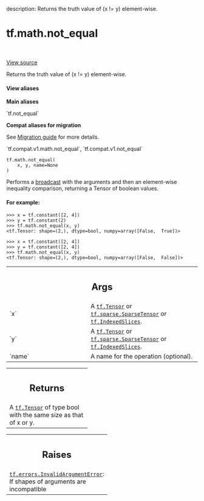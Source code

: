 description: Returns the truth value of (x != y) element-wise.

<div itemscope itemtype="http://developers.google.com/ReferenceObject">
<meta itemprop="name" content="tf.math.not_equal" />
<meta itemprop="path" content="Stable" />
</div>

# tf.math.not_equal

<!-- Insert buttons and diff -->

<table class="tfo-notebook-buttons tfo-api nocontent" align="left">

</table>

<a target="_blank" class="external" href="/code/stable/tensorflow/python/ops/math_ops.py">View source</a>



Returns the truth value of (x != y) element-wise.

<section class="expandable">
  <h4 class="showalways">View aliases</h4>
  <p>
<b>Main aliases</b>
<p>`tf.not_equal`</p>

<b>Compat aliases for migration</b>
<p>See
<a href="https://www.tensorflow.org/guide/migrate">Migration guide</a> for
more details.</p>
<p>`tf.compat.v1.math.not_equal`, `tf.compat.v1.not_equal`</p>
</p>
</section>

<pre class="devsite-click-to-copy prettyprint lang-py tfo-signature-link">
<code>tf.math.not_equal(
    x, y, name=None
)
</code></pre>



<!-- Placeholder for "Used in" -->

Performs a [broadcast](
https://docs.scipy.org/doc/numpy/user/basics.broadcasting.html) with the
arguments and then an element-wise inequality comparison, returning a Tensor
of boolean values.

#### For example:



```
>>> x = tf.constant([2, 4])
>>> y = tf.constant(2)
>>> tf.math.not_equal(x, y)
<tf.Tensor: shape=(2,), dtype=bool, numpy=array([False,  True])>
```

```
>>> x = tf.constant([2, 4])
>>> y = tf.constant([2, 4])
>>> tf.math.not_equal(x, y)
<tf.Tensor: shape=(2,), dtype=bool, numpy=array([False,  False])>
```

<!-- Tabular view -->
 <table class="responsive fixed orange">
<colgroup><col width="214px"><col></colgroup>
<tr><th colspan="2"><h2 class="add-link">Args</h2></th></tr>

<tr>
<td>
`x`
</td>
<td>
A <a href="../../tf/Tensor.md"><code>tf.Tensor</code></a> or <a href="../../tf/sparse/SparseTensor.md"><code>tf.sparse.SparseTensor</code></a> or <a href="../../tf/IndexedSlices.md"><code>tf.IndexedSlices</code></a>.
</td>
</tr><tr>
<td>
`y`
</td>
<td>
A <a href="../../tf/Tensor.md"><code>tf.Tensor</code></a> or <a href="../../tf/sparse/SparseTensor.md"><code>tf.sparse.SparseTensor</code></a> or <a href="../../tf/IndexedSlices.md"><code>tf.IndexedSlices</code></a>.
</td>
</tr><tr>
<td>
`name`
</td>
<td>
A name for the operation (optional).
</td>
</tr>
</table>



<!-- Tabular view -->
 <table class="responsive fixed orange">
<colgroup><col width="214px"><col></colgroup>
<tr><th colspan="2"><h2 class="add-link">Returns</h2></th></tr>
<tr class="alt">
<td colspan="2">
A <a href="../../tf/Tensor.md"><code>tf.Tensor</code></a> of type bool with the same size as that of x or y.
</td>
</tr>

</table>



<!-- Tabular view -->
 <table class="responsive fixed orange">
<colgroup><col width="214px"><col></colgroup>
<tr><th colspan="2"><h2 class="add-link">Raises</h2></th></tr>
<tr class="alt">
<td colspan="2">
<a href="../../tf/errors/InvalidArgumentError.md"><code>tf.errors.InvalidArgumentError</code></a>: If shapes of arguments are incompatible
</td>
</tr>

</table>

